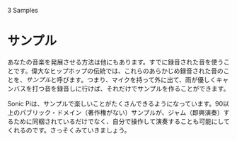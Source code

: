 3 Samples

# サンプル

あなたの音楽を発展させる方法は他にもあります。すでに録音された音を使うことです。偉大なヒップホップの伝統では、これらのあらかじめ録音された音のことを、*サンプル*と呼びます。つまり、マイクを持って外に出て、雨が優しくキャンバスを打つ音を録音しに行けば、それだけでサンプルを作ることができます。

Sonic Piは、サンプルで楽しいことがたくさんできるようになっています。90以上のパブリック・ドメイン（著作権がない）サンプルが、ジャム（即興演奏）するために同梱されているだけでなく、自分で操作して演奏することも可能にしてくれるのです。さっそくみていきましょう。
